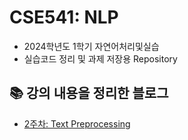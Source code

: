 # CSE541: NLP
- 2024학년도 1학기 자연어처리및실습
- 실습코드 정리 및 과제 저장용 Repository

## 📚 강의 내용을 정리한 블로그

- [2주차: Text Preprocessing](https://blog.sxhxun.com/posts/nlp-text-preprocessing)
